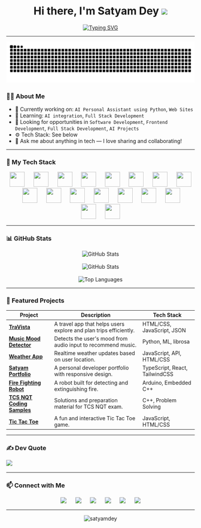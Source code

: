 <h1 align="center">Hi there, I'm Satyam Dey <img src="https://media.giphy.com/media/hvRJCLFzcasrR4ia7z/giphy.gif" width="35" /></h1>

<p align="center">
  <a href="https://github.com/your-username">
    <img src="https://readme-typing-svg.herokuapp.com?font=Fira+Code&weight=500&size=24&pause=1000&center=true&vCenter=true&width=435&lines=Tech+Enthusiast;Web+Developer;Problem+Solver;Frontend+Developer;Open+Source+Contributor" alt="Typing SVG" />
  </a>
</p>

---

![snakegif](https://github.com/satyam-dey/satyam-dey/blob/output/github-contribution-grid-snake-dark.svg)

### 🧑‍💻 About Me
- 🔭 Currently working on: `AI Personal Assistant using Python`, `Web Sites`
- 🌱 Learning: `AI integration`, `Full Stack Development`
- 💼 Looking for opportunities in `Software Development`, `Frontend Development`, `Full Stack Development`, `AI Projects`
- ⚙️ Tech Stack: See below
- 💬 Ask me about anything in tech — I love sharing and collaborating!

---

### 🚀 My Tech Stack

<p align="center">
  <img src="https://cdn.jsdelivr.net/gh/devicons/devicon/icons/c/c-original.svg" width="40" height="40" />&nbsp;&nbsp;&nbsp;&nbsp;&nbsp;
  <img src="https://cdn.jsdelivr.net/gh/devicons/devicon/icons/cplusplus/cplusplus-original.svg" width="40" height="40" />&nbsp;&nbsp;&nbsp;&nbsp;&nbsp;
  <img src="https://cdn.jsdelivr.net/gh/devicons/devicon/icons/java/java-original.svg" width="40" height="40" />&nbsp;&nbsp;&nbsp;&nbsp;&nbsp;
  <img src="https://cdn.jsdelivr.net/gh/devicons/devicon/icons/python/python-original.svg" width="40" height="40" />&nbsp;&nbsp;&nbsp;&nbsp;&nbsp;
  <img src="https://cdn.jsdelivr.net/gh/devicons/devicon/icons/javascript/javascript-original.svg" width="40" height="40" />&nbsp;&nbsp;&nbsp;&nbsp;&nbsp;
  <img src="https://cdn.jsdelivr.net/gh/devicons/devicon/icons/react/react-original.svg" width="40" height="40" />&nbsp;&nbsp;&nbsp;&nbsp;&nbsp;
  <img src="https://cdn.jsdelivr.net/gh/devicons/devicon/icons/git/git-original.svg" width="40" height="40" />&nbsp;&nbsp;&nbsp;&nbsp;&nbsp;
  <img src="https://cdn.jsdelivr.net/gh/devicons/devicon/icons/github/github-original.svg" width="40" height="40" />&nbsp;&nbsp;&nbsp;&nbsp;&nbsp;
  <img src="https://cdn.jsdelivr.net/gh/devicons/devicon/icons/linux/linux-original.svg" width="40" height="40" />&nbsp;&nbsp;&nbsp;&nbsp;&nbsp;
  <img src="https://cdn.jsdelivr.net/gh/devicons/devicon/icons/mysql/mysql-original.svg" width="40" height="40" />&nbsp;&nbsp;&nbsp;&nbsp;&nbsp;
  <img src="https://cdn.jsdelivr.net/gh/devicons/devicon/icons/html5/html5-original.svg" width="40" height="40" />&nbsp;&nbsp;&nbsp;&nbsp;&nbsp;
  <img src="https://cdn.jsdelivr.net/gh/devicons/devicon/icons/css3/css3-original.svg" width="40" height="40" />&nbsp;&nbsp;&nbsp;&nbsp;&nbsp;
  <img src="https://cdn.jsdelivr.net/gh/devicons/devicon/icons/bootstrap/bootstrap-original.svg" width="40" height="40" />&nbsp;&nbsp;&nbsp;&nbsp;&nbsp;
  <img src="https://cdn.jsdelivr.net/gh/devicons/devicon/icons/tailwindcss/tailwindcss-original.svg" width="40" height="40" />&nbsp;&nbsp;&nbsp;&nbsp;&nbsp;
  <img src="https://cdn.jsdelivr.net/gh/devicons/devicon/icons/mongodb/mongodb-original.svg" width="40" height="40" />&nbsp;&nbsp;&nbsp;&nbsp;&nbsp;
  <img src="https://cdn.jsdelivr.net/gh/devicons/devicon/icons/photoshop/photoshop-original.svg" width="40" height="40" />&nbsp;&nbsp;&nbsp;&nbsp;&nbsp;
  <img src="https://cdn.jsdelivr.net/gh/devicons/devicon/icons/canva/canva-original.svg" width="40" height="40" />
</p>

---

### 📊 GitHub Stats

<p align="center">
  <img src="https://github-readme-stats.vercel.app/api?username=satyam-dey&show_icons=true&theme=tokyonight" alt="GitHub Stats" /><br/><br/>
  <img src="https://nirzak-streak-stats.vercel.app/?user=satyam-dey&theme=dark&hide_border=false" alt="GitHub Stats" /><br/><br/>
  <img src="https://github-readme-stats.vercel.app/api/top-langs/?username=satyam-dey&layout=compact&theme=tokyonight" alt="Top Languages" />
</p>

---

### 🧠 Featured Projects

| Project | Description | Tech Stack |
|--------|-------------|------------|
| [**TraVista**](https://github.com/satyam-dey/TraVista) | A travel app that helps users explore and plan trips efficiently. | HTML/CSS, JavaScript, JSON |
| [**Music Mood Detector**](https://github.com/satyam-dey/Music_Mood_Detector) | Detects the user's mood from audio input to recommend music. | Python, ML, librosa |
| [**Weather App**](https://github.com/satyam-dey/Weather_App) | Realtime weather updates based on user location. | JavaScript, API, HTML/CSS |
| [**Satyam Portfolio**](https://github.com/satyam-dey/Satyam-Portfolio) | A personal developer portfolio with responsive design. | TypeScript, React, TailwindCSS |
| [**Fire Fighting Robot**](https://github.com/satyam-dey/Fire-Fighting-Robot) | A robot built for detecting and extinguishing fire. | Arduino, Embedded C++ |
| [**TCS NQT Coding Samples**](https://github.com/satyam-dey/TCS-NQT-coding-samples) | Solutions and preparation material for TCS NQT exam. | C++, Problem Solving |
| [**Tic Tac Toe**](https://github.com/satyam-dey/tic-tac-toe) | A fun and interactive Tic Tac Toe game. | JavaScript, HTML/CSS |


---

### ✍️ Dev Quote
![](https://quotes-github-readme.vercel.app/api?type=horizontal&theme=radical)


---

### 📫 Connect with Me

<p align="center">
  <a href="https://www.linkedin.com/in/satyam-dey-975571227"><img src="https://cdn.jsdelivr.net/gh/devicons/devicon/icons/linkedin/linkedin-original.svg" width="30" /></a>&nbsp;&nbsp;&nbsp;&nbsp;&nbsp;
  <a href="https://www.facebook.com/profile.php?id=100023405660683"><img src="https://cdn.jsdelivr.net/gh/devicons/devicon/icons/facebook/facebook-original.svg" width="30" /></a>&nbsp;&nbsp;&nbsp;&nbsp;&nbsp;
  <a href="https://www.instagram.com/_shu_kuranaie_/"><img src="https://img.shields.io/badge/Instagram-%23E4405F.svg?logo=Instagram&logoColor=white" width="120" /></a>&nbsp;&nbsp;&nbsp;&nbsp;&nbsp;
  <a href="https://discord.gg/reddevil9250"><img src="https://img.shields.io/badge/Discord-%237289DA.svg?logo=discord&logoColor=white" width="100" /></a>&nbsp;&nbsp;&nbsp;&nbsp;&nbsp;
  <a href="mailto:satyamdey4651@gmail.com"><img src="https://img.shields.io/badge/gmail-D14836?style=for-the-badge&logo=gmail&logoColor=white" /></a>&nbsp;&nbsp;&nbsp;&nbsp;&nbsp;
  <a href="https://v0-portfolio-redesign-teal.vercel.app/"><img src="https://img.shields.io/badge/website-000000?style=for-the-badge&logo=About.me&logoColor=white" /></a>
</p>


---

<p align="center"> <img src="https://komarev.com/ghpvc/?username=satyam-dey&label=Profile%20views&color=0e75b6&style=flat" alt="satyamdey" /> </p>
